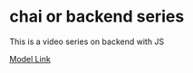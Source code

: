 # chai or backend series

This is a video series on backend with JS

[Model Link](https://app.eraser.io/workspace/YtPqZ1VogxGy1jzIDkzj?origin=share)
